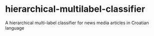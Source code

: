 # hierarchical-multilabel-classifier
A hierarchical multi-label classifier for news media articles in Croatian language

